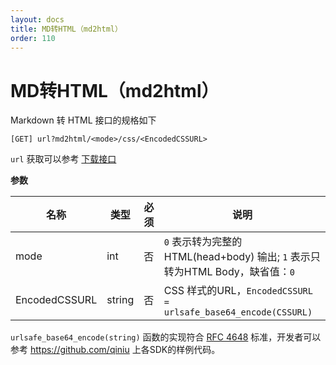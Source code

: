 ```yaml
---
layout: docs
title: MD转HTML（md2html）
order: 110
---
```


# MD转HTML（md2html）

Markdown 转 HTML 接口的规格如下

    [GET] url?md2html/<mode>/css/<EncodedCSSURL>

`url` 获取可以参考 [下载接口](get.html)

**参数**

名称          | 类型   | 必须 | 说明
--------------|--------|------|------------------------------------------------------------------------------
mode          | int    | 否   | `0` 表示转为完整的 HTML(head+body) 输出; `1` 表示只转为HTML Body，缺省值：`0`
EncodedCSSURL | string | 否   | CSS 样式的URL，`EncodedCSSURL = urlsafe_base64_encode(CSSURL)`

`urlsafe_base64_encode(string)` 函数的实现符合 [RFC 4648](http://www.ietf.org/rfc/rfc4648.txt) 标准，开发者可以参考 <https://github.com/qiniu> 上各SDK的样例代码。
